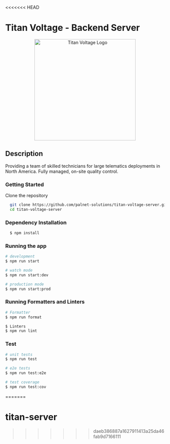 <<<<<<< HEAD
# Titan Voltage - Backend Server

<p align="center">
  <a href="http://titanvoltage.com/" target="blank"><img src="https://titanvoltage.com/titandark010120.png" width="320" alt="Titan Voltage Logo" /></a>
</p>

## Description

Providing a team of skilled technicians for large telematics deployments in North America. Fully managed, on-site quality control.

### Getting Started

Clone the repository

```bash
  git clone https://github.com/palnet-solutions/titan-voltage-server.git
  cd titan-voltage-server
```

### Dependency Installation

```bash
  $ npm install
```

### Running the app

```bash
# development
$ npm run start

# watch mode
$ npm run start:dev

# production mode
$ npm run start:prod
```

### Running Formatters and Linters

```bash
# Formatter
$ npm run format

$ Linters
$ npm run lint
```

### Test

```bash
# unit tests
$ npm run test

# e2e tests
$ npm run test:e2e

# test coverage
$ npm run test:cov
```
=======
# titan-server
>>>>>>> daeb386887a1627911413a25da46fab9d7166111
